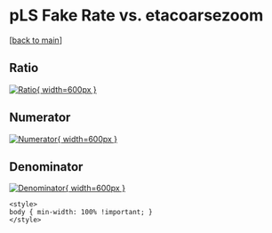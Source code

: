 # pLS Fake Rate vs. etacoarsezoom

[[back to main](./)]



## Ratio

[![Ratio](../mtv/var/pLS_fakerate_etacoarsezoom.png){ width=600px }](../mtv/var/pLS_fakerate_etacoarsezoom.pdf)

## Numerator

[![Numerator](../mtv/num/pLS_fakerate_etacoarsezoom_num0.png){ width=600px }](../mtv/num/pLS_fakerate_etacoarsezoom_num0.pdf)

## Denominator

[![Denominator](../mtv/den/pLS_fakerate_etacoarsezoom_den.png){ width=600px }](../mtv/den/pLS_fakerate_etacoarsezoom_den.pdf)


``` {=html}
<style>
body { min-width: 100% !important; }
</style>
```
